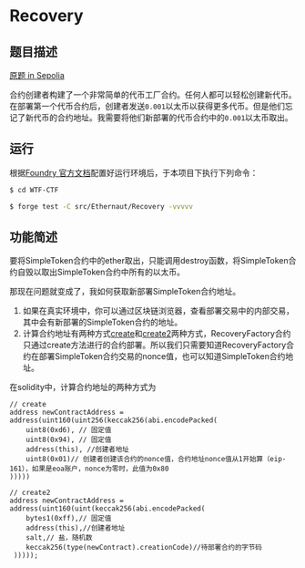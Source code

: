# Recovery

## 题目描述

[原题 in Sepolia](https://ethernaut.openzeppelin.com/level/0xAF98ab8F2e2B24F42C661ed023237f5B7acAB048)

合约创建者构建了一个非常简单的代币工厂合约。任何人都可以轻松创建新代币。在部署第一个代币合约后，创建者发送`0.001`以太币以获得更多代币。但是他们忘记了新代币的合约地址。我需要将他们新部署的代币合约中的`0.001`以太币取出。

## 运行

根据[Foundry 官方文档](https://getfoundry.sh/)配置好运行环境后，于本项目下执行下列命令：

```sh
$ cd WTF-CTF

$ forge test -C src/Ethernaut/Recovery -vvvvv
```

## 功能简述

要将SimpleToken合约中的ether取出，只能调用destroy函数，将SimpleToken合约自毁以取出SimpleToken合约中所有的以太币。

那现在问题就变成了，我如何获取新部署SimpleToken合约地址。

1. 如果在真实环境中，你可以通过区块链浏览器，查看部署交易中的内部交易，其中会有新部署的SimpleToken合约的地址。
2. 计算合约地址有两种方式[create](https://github.com/AmazingAng/WTF-Solidity/tree/main/24_Create)和[create2](https://github.com/AmazingAng/WTF-Solidity/tree/main/25_Create2)两种方式，RecoveryFactory合约只通过create方法进行的合约部署。所以我们只需要知道RecoveryFactory合约在部署SimpleToken合约交易的nonce值，也可以知道SimpleToken合约地址。

在solidity中，计算合约地址的两种方式为

```solidity
// create
address newContractAddress = address(uint160(uint256(keccak256(abi.encodePacked(
	uint8(0xd6), // 固定值
	uint8(0x94), // 固定值
	address(this), //创建者地址
	uint8(0x01)// 创建者创建该合约的nonce值，合约地址nonce值从1开始算（eip-161），如果是eoa账户，nonce为零时，此值为0x80
)))))

// create2
address newContractAddress = address(uint160(uint(keccak256(abi.encodePacked(
	bytes1(0xff),// 固定值
	address(this),//创建者地址
	salt,// 盐，随机数
	keccak256(type(newContract).creationCode)//待部署合约的字节码
 )))));
```

